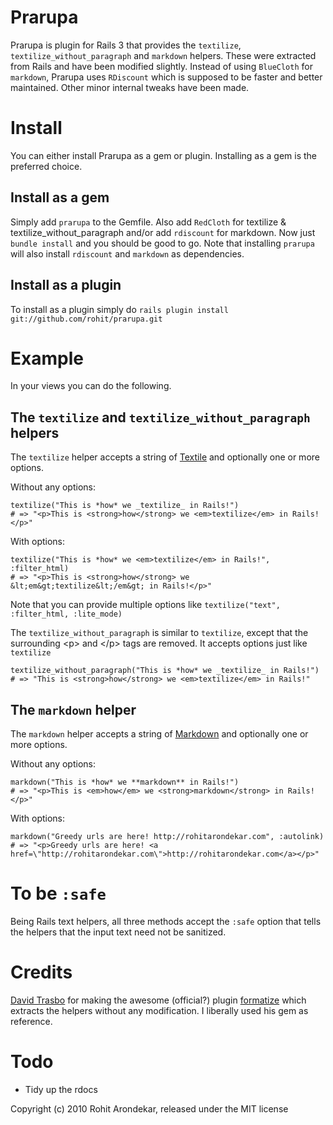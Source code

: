 Prarupa
=======

Prarupa is plugin for Rails 3 that provides the `textilize`, `textilize_without_paragraph` and `markdown` helpers. These were extracted from Rails and have been modified slightly. Instead of using `BlueCloth` for `markdown`, Prarupa uses `RDiscount` which is supposed to be faster and better maintained. Other minor internal tweaks have been made.

Install
=======

You can either install Prarupa as a gem or plugin. Installing as a gem is the preferred choice.

Install as a gem
----------------

Simply add `prarupa` to the Gemfile. Also add `RedCloth` for textilize & textilize_without_paragraph and/or add `rdiscount` for markdown. Now just `bundle install` and you should be good to go. Note that installing `prarupa` will also install `rdiscount` and `markdown` as dependencies.

Install as a plugin
-------------------

To install as a plugin simply do `rails plugin install git://github.com/rohit/prarupa.git`

Example
=======

In your views you can do the following.

The `textilize` and `textilize_without_paragraph` helpers
---------------------------------------------------------

The `textilize` helper accepts a string of [Textile](http://redcloth.org/textile) and optionally one or more options.

Without any options:

    textilize("This is *how* we _textilize_ in Rails!")
    # => "<p>This is <strong>how</strong> we <em>textilize</em> in Rails!</p>"
    
With options:

    textilize("This is *how* we <em>textilize</em> in Rails!", :filter_html)
    # => "<p>This is <strong>how</strong> we &lt;em&gt;textilize&lt;/em&gt; in Rails!</p>"

Note that you can provide multiple options like `textilize("text", :filter_html, :lite_mode)`

The `textilize_without_paragraph` is similar to `textilize`, except that the surrounding &lt;p&gt; and &lt;/p&gt; tags are removed. It accepts options just like `textilize`

    textilize_without_paragraph("This is *how* we _textilize_ in Rails!")
    # => "This is <strong>how</strong> we <em>textilize</em> in Rails!"

The `markdown` helper
---------------------

The `markdown` helper accepts a string of [Markdown](http://daringfireball.net/projects/markdown/) and optionally one or more options.

Without any options:

    markdown("This is *how* we **markdown** in Rails!")
    # => "<p>This is <em>how</em> we <strong>markdown</strong> in Rails!</p>" 

With options:

    markdown("Greedy urls are here! http://rohitarondekar.com", :autolink)
    # => "<p>Greedy urls are here! <a href=\"http://rohitarondekar.com\">http://rohitarondekar.com</a></p>"

To be `:safe`
============

Being Rails text helpers, all three methods accept the `:safe` option that tells the helpers that the input text need not be sanitized.

Credits
=======

[David Trasbo](http://github.com/dtrasbo) for making the awesome (official?) plugin [formatize](http://github.com/dtrasbo/formatize) which extracts the helpers without any modification. I liberally used his gem as reference.

Todo
====

* Tidy up the rdocs

Copyright (c) 2010 Rohit Arondekar, released under the MIT license
